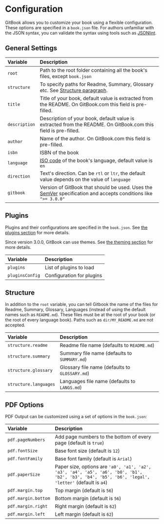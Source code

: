 # Configuration

GitBook allows you to customize your book using a flexible configuration. These options are specified in a `book.json` file. For authors unfamiliar with the JSON syntax, you can validate the syntax using tools such as [JSONlint](http://jsonlint.com).

## General Settings

| Variable | Description |
| :--- | :--- |
| `root` | Path to the root folder containing all the book's files, except `book.json` |
| `structure` | To specify paths for Readme, Summary, Glossary etc. See [Structure paragraph](config.md#structure). |
| `title` | Title of your book, default value is extracted from the README. On GitBook.com this field is pre-filled. |
| `description` | Description of your book, default value is extracted from the README. On GitBook.com this field is pre-filled. |
| `author` | Name of the author. On GitBook.com this field is pre-filled. |
| `isbn` | ISBN of the book |
| `language` | [ISO code](https://en.wikipedia.org/wiki/List_of_ISO_639-1_codes) of the book's language, default value is `en` |
| `direction` | Text's direction. Can be `rtl` or `ltr`, the default value depends on the value of `language` |
| `gitbook` | Version of GitBook that should be used. Uses the [SemVer](http://semver.org) specification and accepts conditions like `">= 3.0.0"` |

## Plugins

Plugins and their configurations are specified in the `book.json`. See [the plugins section](plugins/) for more details.

Since version 3.0.0, GitBook can use themes. See [the theming section](themes.md) for more details.

| Variable | Description |
| :--- | :--- |
| `plugins` | List of plugins to load |
| `pluginsConfig` | Configuration for plugins |

## Structure

In addition to the `root` variable, you can tell Gitbook the name of the files for Readme, Summary, Glossary, Languages \(instead of using the default names such as `README.md`\). These files must be at the root of your book \(or the root of every language book\). Paths such as `dir/MY_README.md` are not accepted.

| Variable | Description |
| :--- | :--- |
| `structure.readme` | Readme file name \(defaults to `README.md`\) |
| `structure.summary` | Summary file name \(defaults to `SUMMARY.md`\) |
| `structure.glossary` | Glossary file name \(defaults to `GLOSSARY.md`\) |
| `structure.languages` | Languages file name \(defaults to `LANGS.md`\) |

## PDF Options

PDF Output can be customized using a set of options in the `book.json`:

| Variable | Description |
| :--- | :--- |
| `pdf.pageNumbers` | Add page numbers to the bottom of every page \(default is `true`\) |
| `pdf.fontSize` | Base font size \(default is `12`\) |
| `pdf.fontFamily` | Base font family \(default is `Arial`\) |
| `pdf.paperSize` | Paper size, options are `'a0', 'a1', 'a2', 'a3', 'a4', 'a5', 'a6', 'b0', 'b1', 'b2', 'b3', 'b4', 'b5', 'b6', 'legal', 'letter'` \(default is `a4`\) |
| `pdf.margin.top` | Top margin \(default is `56`\) |
| `pdf.margin.bottom` | Bottom margin \(default is `56`\) |
| `pdf.margin.right` | Right margin \(default is `62`\) |
| `pdf.margin.left` | Left margin \(default is `62`\) |

